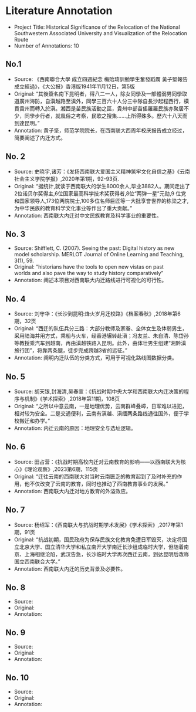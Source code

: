 # Literature Annotation
- Project Title: Historical Significance of the Relocation of the National Southwestern Associated University and Visualization of the Relocation Route
- Number of Annotations: 10

## No.1
- Source: 《西南聯合大學 成立四週紀念 梅貽琦訓勉學生奮發蹈厲 黃子堅報告成立經過》，《大公报》香港版1941年11月12日，第5版
- Original: “其後簽名南下昆明者，得八二一人，除女同學及一部體弱男同學取道廣州海防，自滇越路至滇外，同學三百六十人分三中隊自長沙起程西行，橫貫貴州而轉入於滇。湘西是苗民族活動之區，貴州中部苗傜羅羅民族亦聚居不少，同學步行者，就風俗之考察，民歌之搜集……上所得殊多。歷六十八天而到達昆明。”
- Annotation: 黄子坚，师范学院院长，在西南联大西周年校庆报告成立经过，简要阐述了内迁方式。

## No. 2
- Source: 史晓宇,诸芳：《发扬西南联大爱国主义精神筑牢文化自信之基》《云南社会主义学院学报》,2020年第1期，92-93页.
- Original: “据统计,就读于西南联大的学生8000余人,毕业3882人。期间走出了2位诺贝尔奖得主,6位国家最高科学技术奖获得者,8位“两弹一星”元勋,9 位党和国家领导人,173位两院院士,100多位名师巨匠等一大批享誉世界的栋梁之才,为中华民族的教育科学文化事业等作出了重大贡献。”
- Annotation: 西南联大内迁对中文民族教育及科学事业的重要性。

## No. 3
- Source: Shifflett, C. (2007). Seeing the past: Digital history as new model scholarship. MERLOT Journal of Online Learning and Teaching, 3(1), 59.
- Original: “historians have the tools to open new vistas on past worlds and also pave the way to study history comparatively”
- Annotation: 阐述本项目对西南联大内迁路线进行可视化的可行性。

## No. 4
- Source: 刘守华：《长沙到昆明:烽火岁月迁校路》《档案春秋》,2018年第6期，32页
- Original: “西迁的队伍兵分三路：大部分教师及家眷、全体女生及体弱男生，采用陆海并用方式，乘船与火车，经香港辗转赴滇；冯友兰、朱自清、陈岱孙等教授乘汽车到越南，再由滇越铁路入昆明。此外，由体壮男生组建“湘黔滇旅行团”，将靠两条腿，徒步完成跨越3省的远征。”
- Annotation: 阐明内迁队伍的分类方式，可用于可视化路线图数据分类。

## No. 5
- Source: 胡天银,封海清,吴春宣：《抗战时期中央大学和西南联大内迁决策的程序与机制》《学术探索》,2018年第11期，108页
- Original: “之所以中意云南，一是地理优势，云南群峰叠嶂，日军难以进犯，相对较为安全。二是交通便利，云南有滇越、滇缅两条路线通往国外，便于学校搬迁和办学。”
- Annotation: 内迁云南的原因：地理安全与选址逻辑。

## No. 6
- Source: 田占营：《抗战时期高校内迁对云南教育的影响——以西南联大为核心》《理论观察》,2023第6期，115页
- Original: “迁往云南的西南联大对当时云南匮乏的教育起到了及时补充的作用，他不仅改变了云南的教育，同时也推动了西南教育事业的发展。”
- Annotation: 西南联大内迁对地方教育的外溢效应。

## No. 7
- Source: 杨绍军：《西南联大与抗战时期学术发展》《学术探索》,2017年第1期，91页
- Original: “抗战初期，国民政府为保存民族文化教育免遭日军毁灭，决定将国立北京大学、国立清华大学和私立南开大学南迁长沙组成临时大学，但随着南京、上海相继沦陷，武汉告急，长沙临时大学再次西迁云南，到达昆明后改称国立西南联合大学。”
- Annotation: 西南联大内迁的历史背景及必要性。

## No. 8
- Source:
- Original:
- Annotation:

## No. 9
- Source:
- Original:
- Annotation:

## No. 10
- Source:
- Original:
- Annotation:




